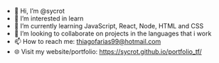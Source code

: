 - 👋 Hi, I’m @sycrot
- 👀 I’m interested in learn
- 🌱 I’m currently learning JavaScript, React, Node, HTML and CSS
- 💞️ I’m looking to collaborate on projects in the languages that i work
- 📫 How to reach me: thiagofarias99@hotmail.com
- 🌐 Visit my website/portfolio: https://sycrot.github.io/portfolio_tf/
